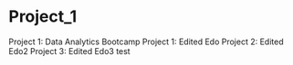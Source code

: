 # Project_1
Project 1: Data Analytics Bootcamp
Project 1: Edited Edo
Project 2: Edited Edo2
Project 3: Edited Edo3
test